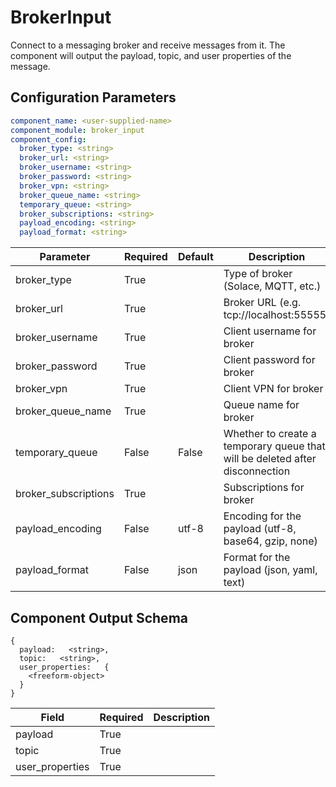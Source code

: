# BrokerInput

Connect to a messaging broker and receive messages from it. The component will output the payload, topic, and user properties of the message.

## Configuration Parameters

```yaml
component_name: <user-supplied-name>
component_module: broker_input
component_config:
  broker_type: <string>
  broker_url: <string>
  broker_username: <string>
  broker_password: <string>
  broker_vpn: <string>
  broker_queue_name: <string>
  temporary_queue: <string>
  broker_subscriptions: <string>
  payload_encoding: <string>
  payload_format: <string>
```

| Parameter | Required | Default | Description |
| --- | --- | --- | --- |
| broker_type | True |  | Type of broker (Solace, MQTT, etc.) |
| broker_url | True |  | Broker URL (e.g. tcp://localhost:55555) |
| broker_username | True |  | Client username for broker |
| broker_password | True |  | Client password for broker |
| broker_vpn | True |  | Client VPN for broker |
| broker_queue_name | True |  | Queue name for broker |
| temporary_queue | False | False | Whether to create a temporary queue that will be deleted after disconnection |
| broker_subscriptions | True |  | Subscriptions for broker |
| payload_encoding | False | utf-8 | Encoding for the payload (utf-8, base64, gzip, none) |
| payload_format | False | json | Format for the payload (json, yaml, text) |



## Component Output Schema

```
{
  payload:   <string>,
  topic:   <string>,
  user_properties:   {
    <freeform-object>
  }
}
```
| Field | Required | Description |
| --- | --- | --- |
| payload | True |  |
| topic | True |  |
| user_properties | True |  |
